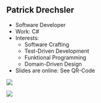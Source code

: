 ## Patrick Drechsler

- Software Developer
- Work: C#
- Interests:
  - Software Crafting
  - Test-Driven Development
  - Funktional Programming
  - Domain-Driven Design
- Slides are online: See QR-Code

<img
  class="absolute top-10 right-30 h-70"
  src="/images/slides.png"
/>

<img
  class="absolute bottom-20 right-50 h-30 custom-slow-pulse"
  src="/images/anti-nazi.png"
/>

<style>
@keyframes customSlowPulse {
  0%, 100% { opacity: 1; }
  50% { opacity: 0.5; }
}
.custom-slow-pulse {
  animation: customSlowPulse 9s infinite;
}
</style>
